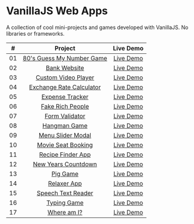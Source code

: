 # VanillaJS Web Apps

A collection of cool mini-projects and games developed with VanillaJS. No libraries or frameworks.

|  #  |                                                     Project                                                      |                          Live Demo                           |
| :-: | :--------------------------------------------------------------------------------------------------------------: | :----------------------------------------------------------: |
| 01  | [80's Guess My Number Game](https://github.com/grigsby9/vanillaJS-web-apps/tree/master/80s-guess-my-number-game) |  [Live Demo](https://80s-guess-my-number-game.netlify.app)   |
| 02  |            [Bank Website](https://github.com/grigsby9/vanillaJS-web-apps/tree/master/bankist-website)            |       [Live Demo](https://bankify-website.netlify.app)       |
| 03  |      [Custom Video Player](https://github.com/grigsby9/vanillaJS-web-apps/tree/master/custom-video-player)       |   [Live Demo](https://custom-video-player-1.netlify.app/)    |
| 04  | [Exchange Rate Calculator](https://github.com/grigsby9/vanillaJS-web-apps/tree/master/exchange-rate-calculator)  | [Live Demo](https://exchange-rate-calculator-5.netlify.app/) |
| 05  |          [Expense Tracker](https://github.com/grigsby9/vanillaJS-web-apps/tree/master/expense-tracker)           |   [Live Demo](https://expense-tracker-app-5.netlify.app/)    |
| 06  |         [Fake Rich People](https://github.com/grigsby9/vanillaJS-web-apps/tree/master/dom-array-methods)         |      [Live Demo](https://fake-rich-people.netlify.app/)      |
| 07  |           [Form Validator](https://github.com/grigsby9/vanillaJS-web-apps/tree/master/form-validator)            |     [Live Demo](https://form-validation-5.netlify.app/)      |
| 08  |             [Hangman Game](https://github.com/grigsby9/vanillaJS-web-apps/tree/master/hangman-game)              |       [Live Demo](https://hangman-game-2.netlify.app/)       |
| 09  |        [Menu Slider Modal](https://github.com/grigsby9/vanillaJS-web-apps/tree/master/menu-slider-modal)         |    [Live Demo](https://menu-slider-modal-3.netlify.app/)     |
| 10  |       [Movie Seat Booking](https://github.com/grigsby9/vanillaJS-web-apps/tree/master/movie-seat-booking)        |    [Live Demo](https://movie-seat-booking-1.netlify.app/)    |
| 11  |         [ Recipe Finder App](https://github.com/grigsby9/vanillaJS-web-apps/tree/master/my-meal-finder)          |       [Live Demo](https://my-mealdb2-app.netlify.app)        |
| 12  |       [New Years Countdown](https://github.com/grigsby9/vanillaJS-web-apps/tree/master/new-year-countdown)       |   [Live Demo](https://new-years-countdown-21.netlify.app/)   |
| 13  |                 [Pig Game](https://github.com/grigsby9/vanillaJS-web-apps/tree/master/pig-game)                  |         [Live Demo](https://pig-game-3.netlify.app/)         |
| 14  |              [Relaxer App](https://github.com/grigsby9/vanillaJS-web-apps/tree/master/relaxer-app)               |       [Live Demo](https://relaxer-app-5.netlify.app/)        |
| 15  |       [Speech Text Reader](https://github.com/grigsby9/vanillaJS-web-apps/tree/master/speech-text-reader)        |    [Live Demo](https://speech-text-reader-1.netlify.app/)    |
| 16  |              [Typing Game](https://github.com/grigsby9/vanillaJS-web-apps/tree/master/typing-game)               |       [Live Demo](https://typing-game-34.netlify.app/)       |
| 17  |               [Where am I?](https://github.com/grigsby9/vanillaJS-web-apps/tree/master/where-am-I)               |        [Live Demo](https://where-am-i-8.netlify.app)         |
